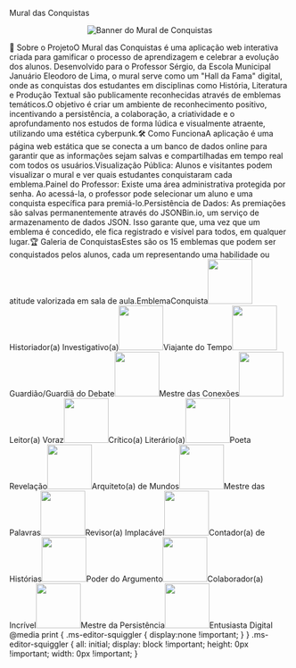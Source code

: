 Mural das Conquistas<div align="center"></div><p align="center"><img src="https://i.imgur.com/u5a7e6g.png" alt="Banner do Mural de Conquistas"></p>🚀 Sobre o ProjetoO Mural das Conquistas é uma aplicação web interativa criada para gamificar o processo de aprendizagem e celebrar a evolução dos alunos. Desenvolvido para o Professor Sérgio, da Escola Municipal Januário Eleodoro de Lima, o mural serve como um "Hall da Fama" digital, onde as conquistas dos estudantes em disciplinas como História, Literatura e Produção Textual são publicamente reconhecidas através de emblemas temáticos.O objetivo é criar um ambiente de reconhecimento positivo, incentivando a persistência, a colaboração, a criatividade e o aprofundamento nos estudos de forma lúdica e visualmente atraente, utilizando uma estética cyberpunk.🛠️ Como FuncionaA aplicação é uma página web estática que se conecta a um banco de dados online para garantir que as informações sejam salvas e compartilhadas em tempo real com todos os usuários.Visualização Pública: Alunos e visitantes podem visualizar o mural e ver quais estudantes conquistaram cada emblema.Painel do Professor: Existe uma área administrativa protegida por senha. Ao acessá-la, o professor pode selecionar um aluno e uma conquista específica para premiá-lo.Persistência de Dados: As premiações são salvas permanentemente através do JSONBin.io, um serviço de armazenamento de dados JSON. Isso garante que, uma vez que um emblema é concedido, ele fica registrado e visível para todos, em qualquer lugar.🏆 Galeria de ConquistasEstes são os 15 emblemas que podem ser conquistados pelos alunos, cada um representando uma habilidade ou atitude valorizada em sala de aula.EmblemaConquista<img src="https://oda.nekoweb.org/badges/Gemini_Generated_Image_1o0oh11o0oh11o0o.png" width="80">Historiador(a) Investigativo(a)<img src="https://oda.nekoweb.org/badges/Gemini_Generated_Image_23uuf123uuf123uu.png" width="80">Viajante do Tempo<img src="https://oda.nekoweb.org/badges/Gemini_Generated_Image_3od0ct3od0ct3od0.png" width="80">Guardião/Guardiã do Debate<img src="https://oda.nekoweb.org/badges/Gemini_Generated_Image_7fue387fue387fue.png" width="80">Mestre das Conexões<img src="https://oda.nekoweb.org/badges/Gemini_Generated_Image_8rl7cd8rl7cd8rl7.png" width="80">Leitor(a) Voraz<img src="https://oda.nekoweb.org/badges/Gemini_Generated_Image_dkxxrpdkxxrpdkxx.png" width="80">Crítico(a) Literário(a)<img src="https://oda.nekoweb.org/badges/Gemini_Generated_Image_gu9j15gu9j15gu9j.png" width="80">Poeta Revelação<img src="https://oda.nekoweb.org/badges/Gemini_Generated_Image_iv4loriv4loriv4l.png" width="80">Arquiteto(a) de Mundos<img src="https://oda.nekoweb.org/badges/Gemini_Generated_Image_oe7724oe7724oe77.png" width="80">Mestre das Palavras<img src="https://oda.nekoweb.org/badges/Gemini_Generated_Image_pal527pal527pal5.png" width="80">Revisor(a) Implacável<img src="https://oda.nekoweb.org/badges/Gemini_Generated_Image_par0fppar0fppar0.png" width="80">Contador(a) de Histórias<img src="https://oda.nekoweb.org/badges/Gemini_Generated_Image_rntrmmrntrmmrntr.png" width="80">Poder do Argumento<img src="https://oda.nekoweb.org/badges/Gemini_Generated_Image_uo499wuo499wuo49.png" width="80">Colaborador(a) Incrível<img src="https://oda.nekoweb.org/badges/Gemini_Generated_Image_wts3jewts3jewts3.png" width="80">Mestre da Persistência<img src="https://oda.nekoweb.org/badges/Gemini_Generated_Image_yg4ur4yg4ur4yg4u.png" width="80">Entusiasta Digital
  @media print {
    .ms-editor-squiggler {
        display:none !important;
    }
  }
  .ms-editor-squiggler {
    all: initial;
    display: block !important;
    height: 0px !important;
    width: 0px !important;
  }
